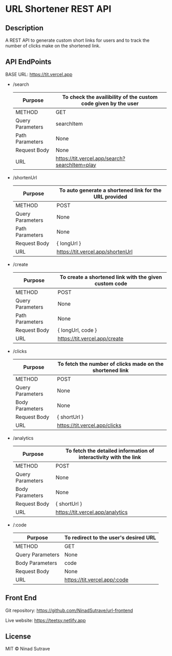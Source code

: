 # URL Shortener REST API

## Description

A REST API to generate custom short links for users and to track the number of clicks make on the shortened link.

## API EndPoints

BASE URL: https://tit.vercel.app

- /search

  | Purpose          | To check the availibility of the custom code given by the user |
  | ---------------- | -------------------------------------------------------------- |
  | METHOD           | GET                                                            |
  | Query Parameters | searchItem                                                     |
  | Path Parameters  | None                                                           |
  | Request Body     | None                                                           |
  | URL              | https://tit.vercel.app/search?searchItem=play                  |

- /shortenUrl

  | Purpose          | To auto generate a shortened link for the URL provided |
  | ---------------- | ------------------------------------------------------ |
  | METHOD           | POST                                                   |
  | Query Parameters | None                                                   |
  | Path Parameters  | None                                                   |
  | Request Body     | { longUrl }                                            |
  | URL              | https://tit.vercel.app/shortenUrl                      |

- /create

  | Purpose          | To create a shortened link with the given custom code |
  | ---------------- | ----------------------------------------------------- |
  | METHOD           | POST                                                  |
  | Query Parameters | None                                                  |
  | Path Parameters  | None                                                  |
  | Request Body     | { longUrl, code }                                     |
  | URL              | https://tit.vercel.app/create                         |

- /clicks

  | Purpose          | To fetch the number of clicks made on the shortened link |
  | ---------------- | -------------------------------------------------------- |
  | METHOD           | POST                                                     |
  | Query Parameters | None                                                     |
  | Body Parameters  | None                                                     |
  | Request Body     | { shortUrl }                                             |
  | URL              | https://tit.vercel.app/clicks                            |

- /analytics

  | Purpose          | To fetch the detailed information of interactivity with the link |
  | ---------------- | ---------------------------------------------------------------- |
  | METHOD           | POST                                                             |
  | Query Parameters | None                                                             |
  | Body Parameters  | None                                                             |
  | Request Body     | { shortUrl }                                                     |
  | URL              | https://tit.vercel.app/analytics                                 |

- /:code

  | Purpose          | To redirect to the user's desired URL |
  | ---------------- | ------------------------------------- |
  | METHOD           | GET                                   |
  | Query Parameters | None                                  |
  | Body Parameters  | code                                  |
  | Request Body     | None                                  |
  | URL              | https://tit.vercel.app/:code          |

## Front End

Git repository: https://github.com/NinadSutrave/url-frontend

Live website: https://teetsy.netlify.app

## License

MIT © Ninad Sutrave
